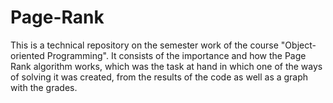# Page-Rank
This is a technical repository on the semester work of the course "Object-oriented Programming". It consists of the importance and how the Page Rank algorithm works, which was the task at hand in which one of the ways of solving it was created, from the results of the code as well as a graph with the grades.
